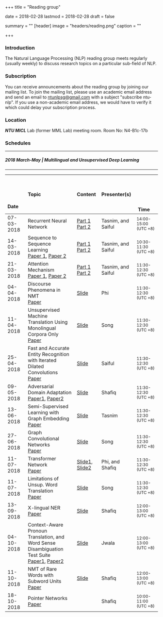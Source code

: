 +++
title = "Reading group"

date = 2018-02-28
lastmod = 2018-02-28
draft = false

summary = ""
[header]
image = "headers/reading.png"
caption = ""

+++

### Introduction
The Natural Language Processing (NLP) reading group meets regularly (usually weekly) to discuss research topics on a particular sub-field of NLP.

### Subscription
You can receive announcements about the reading group by joining our mailing list. To join the mailing list, please use an academic email address and send an email to ntunlpsg@gmail.com with a subject "subscribe ntu-nlp". If you use a non-academic email address, we would have to verify it which could delay your subscription process.

### Location 
***NTU MICL*** Lab (former MML Lab) meeting room.
Room No: N4-B1c-17b

### Schedules

---
##### 2018 March-May  | Multilingual and Unsupervised Deep Learning
---

| &nbsp; &nbsp; &nbsp;  &nbsp; &nbsp; &nbsp; &nbsp;  &nbsp; &nbsp; &nbsp; &nbsp;  &nbsp; &nbsp; &nbsp; &nbsp;  &nbsp; 	&nbsp;&nbsp;  &nbsp; 	&nbsp;  Date    | Topic | Content | Presenter(s) | &nbsp; &nbsp; &nbsp;  &nbsp; &nbsp; &nbsp; &nbsp;  &nbsp; &nbsp; &nbsp; &nbsp;  &nbsp; &nbsp; &nbsp; &nbsp;  &nbsp; &nbsp; &nbsp; &nbsp;  &nbsp; &nbsp; &nbsp; &nbsp;  &nbsp; &nbsp; &nbsp; &nbsp;  &nbsp; &nbsp; &nbsp; &nbsp;  &nbsp;Time |
| :------- |:--- |:--- |:--- | :--- |
| 07-03-2018 | Recurrent Neural Network | [Part 1](https://drive.google.com/open?id=1Uf9ovCWkW44OR20f4puflLBlN0Nbmkfq) [Part 2](https://drive.google.com/file/d/1ciYPg1ktTv0Yh730b_7NBZhFjmaOTiq4/view?usp=sharing)| Tasnim, and Saiful | <small>14:00-15:00<br> (UTC +8)</small> |
| 14-03-2018 | Sequence to Sequence Learning <br> [Paper 1](https://arxiv.org/abs/1406.1078),  [Paper 2](https://arxiv.org/abs/1409.3215) |[Part 1](https://drive.google.com/file/d/1RYUV3YmPrVoRTujaJ0kt6jyD6-4a8Zie/view?usp=sharing) [Part 2](https://drive.google.com/file/d/1W2BaUNc5IqaDypNiXcb0MweOtCetUqZm/view?usp=sharing) | Tasnim, and Saiful | <small>10:30-11:30 <br> (UTC +8)|
| 21-03-2018| Attention Mechanism <br> [Paper 1](https://arxiv.org/abs/1409.0473), [Paper 2](https://arxiv.org/abs/1508.04025)|[Part 1](https://drive.google.com/open?id=1niMR8LX77DnP_iPzjNRauOdz1wjd_eXp) [Part 2](https://drive.google.com/file/d/1rzX97LRgtQdg6YmVeAq92oLqXGCEjhpb/view) | Tasnim, and Saiful | <small>11:30-12:30 <br>(UTC +8)</small> |
| 04-04-2018| Discourse Phenomena in NMT <br> [Paper](https://arxiv.org/abs/1711.00513)| [Slide](https://drive.google.com/open?id=1FeCJUGiE5-Pnj2BbxehrHPbe-w5IWi-q) | Phi | <small>11:30-12:30 <br>(UTC +8)</small> |
| 11-04-2018|  Unsupervised Machine Translation Using Monolingual Corpora Only <br> [Paper](https://arxiv.org/abs/1711.00043)|[Slide](https://drive.google.com/open?id=1wBDPufG-h581kFIr6H0sk-xLVWHSmETy)  | Song | <small>11:30-12:30 <br>(UTC +8)</small> |
| 25-04-2018|   Fast and Accurate Entity Recognition with Iterated Dilated Convolutions <br> [Paper](https://arxiv.org/abs/1702.02098)|[Slide](https://drive.google.com/file/d/10kI5PBvHs1iO1CdF_QkTsDsOIOeFRgH_/view) | Saiful | <small>11:30-12:30 <br>(UTC +8)</small> |
| 09-05-2018|   Adversarial Domain Adaptation <br> [Paper1](https://arxiv.org/abs/1711.08561), [Paper2](http://openaccess.thecvf.com/content_cvpr_2017/papers/Tzeng_Adversarial_Discriminative_Domain_CVPR_2017_paper.pdf) | [Slide](https://drive.google.com/open?id=1yZyn7dYYWQcrikgKoPeQJj9rDVtIsrne) | Shafiq | <small>11:30-12:30 <br>(UTC +8)</small> |
| 13-06-2018|  Semi-Supervised Learning with Graph Embedding <br> [Paper](https://arxiv.org/abs/1603.08861) | [Slide](https://drive.google.com/file/d/1tcUFCgyswf6RPvV9ZWHcOWLOF1xe4vGT/view?usp=sharing) | Tasnim  | <small>11:30-12:30 <br>(UTC +8)</small> |
| 27-06-2018|  Graph Convolutional Networks <br> [Paper](https://arxiv.org/abs/1609.02907) | [Slide](https://drive.google.com/file/d/1KznZg5msmuk6Xh_At_N0ZDTuDRRiJLWU/view?usp=sharing) | Song  | <small>11:30-12:30 <br>(UTC +8)</small> |
| 11-07-2018|  Transformer Network <br> [Paper](https://papers.nips.cc/paper/7181-attention-is-all-you-need.pdf) | [Slide1](https://drive.google.com/open?id=1z2alCCGLr8MQ0YTws8PVHj9UNd2-iocZ), [Slide2](https://drive.google.com/open?id=1dz3CHoQ9Sat-lpRhN0x3NLh192e-_d-u) | Phi, and Shafiq  | <small>11:30-12:30 <br>(UTC +8)</small> |
| 11-07-2018|  Limitations of Unsup. Word Translation <br> [Paper](https://arxiv.org/abs/1805.03620) | [Slide](https://drive.google.com/open?id=1WJ_bcG4RaRm6lvO1b0fbrnXO7Vp_UwvV) | Song  | <small>11:30-12:30 <br>(UTC +8)</small> |
| 13-09-2018|  X-lingual NER <br> [Paper](https://arxiv.org/abs/1808.09861) | [Slide](https://drive.google.com/file/d/1Yjwev2U7fG97cm0EYmKV78Js-4Iufzn6/view?usp=sharing)  | Shafiq  | <small>12:00-13:00 <br>(UTC +8)</small> |
| 04-10-2018|  Context-Aware Pronoun Translation, and Word Sense Disambiguation Test Suite <br> [Paper1](https://drive.google.com/file/d/1mQE_z6kTsDCFaYtLJpykgqGrwQ8ArNnf/view), [Paper2](https://drive.google.com/file/d/14E1gpIXt_bR9wZno-PIoHUWa447TWN_u/view) | [Slide](https://drive.google.com/open?id=1dyT5Gp_xn4MssaW0WHBuwwoeTFhwxSol)  | Jwala  | <small>12:00-13:00 <br>(UTC +8)</small> |
| 11-10-2018|  NMT of Rare Words with Subword Units <br> [Paper](http://www.aclweb.org/anthology/P16-1162) | [Slide](https://drive.google.com/open?id=1YlnDvKrBpWrQD0W8fer3mRbcN8S4lJ0-) | Shafiq  | <small>12:00-13:00 <br>(UTC +8)</small> |
| 18-10-2018|  Pointer Networks <br> [Paper](https://arxiv.org/abs/1506.03134) |  | Shafiq  | <small>10:00-11:00 <br>(UTC +8)</small> |
<!---
| <span style="color:red">TBA</span> | Neural MT and Image Caption Generation <br> [Paper 1](https://arxiv.org/abs/1610.03017), [Paper 2](https://arxiv.org/abs/1502.03044)| | <span style="color:red">TBA</span> | <span style="color:red">TBA</span> |
| <span style="color:red">TBA</span> | Abstractive Summarization <br> [Paper](https://openreview.net/pdf?id=HkAClQgA-)| | <span style="color:red">TBA</span> | <span style="color:red">TBA</span> |
-->



